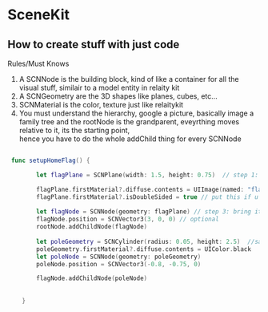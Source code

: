 # SceneKit

## How to create stuff with just code

Rules/Must Knows

1. A SCNNode is the building block, kind of like a container for all the visual stuff, similair to a model entity in relaity kit
2. A SCNGeometry  are the 3D shapes like planes, cubes, etc...
3. SCNMaterial is the color, texture just like relaitykit
4. You must understand the hierarchy, google a picture, basically image a family tree and the rootNode is the grandparent, eveyrthing moves relative to it, its the starting point, \
   hence you have to do the whole addChild thing for every SCNNode

```swift

 func setupHomeFlag() {

        let flagPlane = SCNPlane(width: 1.5, height: 0.75)  // step 1: setup the geometry

        flagPlane.firstMaterial?.diffuse.contents = UIImage(named: "flag.png") // step 2: setup materials
        flagPlane.firstMaterial?.isDoubleSided = true // put this if u wnat, self explantory, is optional
        
        let flagNode = SCNNode(geometry: flagPlane) // step 3: bring it all together, and craeet the node and attach to the geometry
        flagNode.position = SCNVector3(3, 0, 0) // optional
        rootNode.addChildNode(flagNode)
        
        let poleGeometry = SCNCylinder(radius: 0.05, height: 2.5)  //samething
        poleGeometry.firstMaterial?.diffuse.contents = UIColor.black
        let poleNode = SCNNode(geometry: poleGeometry)
        poleNode.position = SCNVector3(-0.8, -0.75, 0)

        flagNode.addChildNode(poleNode)
        
        
    }

